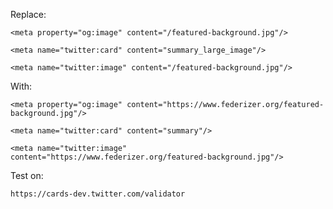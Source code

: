 Replace:
```
<meta property="og:image" content="/featured-background.jpg"/>
```
```
<meta name="twitter:card" content="summary_large_image"/>
```
```
<meta name="twitter:image" content="/featured-background.jpg"/>
```

With:
```
<meta property="og:image" content="https://www.federizer.org/featured-background.jpg"/>
```
```
<meta name="twitter:card" content="summary"/>
```
```
<meta name="twitter:image" content="https://www.federizer.org/featured-background.jpg"/>
```

Test on:
```
https://cards-dev.twitter.com/validator
```
